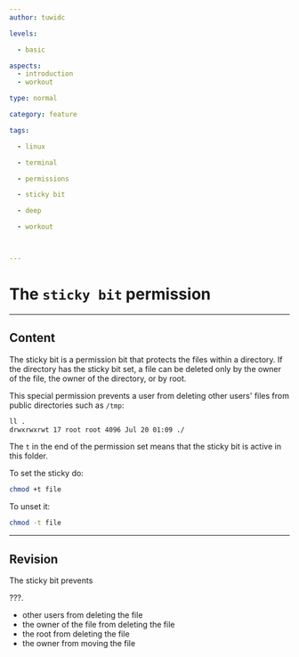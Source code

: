 ```yaml
---
author: tuwidc

levels:

  - basic

aspects:
  - introduction
  - workout

type: normal

category: feature

tags:

  - linux

  - terminal

  - permissions

  - sticky bit

  - deep

  - workout



---
```


# The `sticky bit` permission

---
## Content

The sticky bit is a permission bit that protects the files within a directory. If the directory has the sticky bit set, a file can be deleted only by the owner of the file, the owner of the directory, or by root.

This special permission prevents a user from deleting other users' files from public directories such as `/tmp`:
```bash
ll .
drwxrwxrwt 17 root root 4096 Jul 20 01:09 ./
```
The `t` in the end of the permission set means that the sticky bit is active in this folder.

To set the sticky do:
```bash
chmod +t file
```

To unset it:
```bash
chmod -t file
```

---
## Revision

The sticky bit prevents

???.

* other users from deleting the file
* the owner of the file from deleting the file
* the root from deleting the file
* the owner from moving the file

 
 
